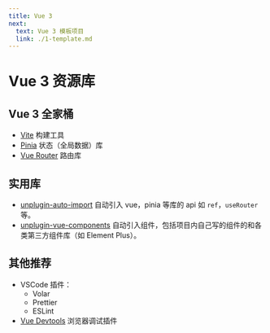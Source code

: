 ```yaml
---
title: Vue 3
next:
  text: Vue 3 模板项目
  link: ./1-template.md
---
```


# Vue 3 资源库

## Vue 3 全家桶

- [Vite](https://cn.vitejs.dev) 构建工具
- [Pinia](https://pinia.vuejs.org/zh/) 状态（全局数据）库
- [Vue Router](https://router.vuejs.org/zh/) 路由库

## 实用库

- [unplugin-auto-import](https://github.com/unplugin/unplugin-auto-import) 自动引入 vue，pinia 等库的 api 如 `ref`，`useRouter` 等。
- [unplugin-vue-components](https://github.com/unplugin/unplugin-vue-components) 自动引入组件，包括项目内自己写的组件的和各类第三方组件库（如 Element Plus）。

## 其他推荐

- VSCode 插件：
  - Volar
  - Prettier
  - ESLint
- [Vue Devtools](https://devtools.vuejs.org) 浏览器调试插件
